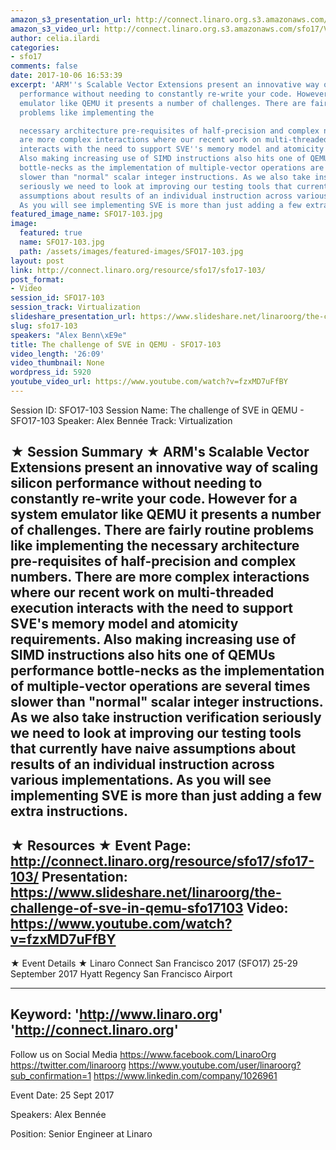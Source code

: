 ```yaml
---
amazon_s3_presentation_url: http://connect.linaro.org.s3.amazonaws.com/sfo17/Presentations/SFO17-103%20The%20Challenge%20of%20SVE%20on%20QEMU.pdf
amazon_s3_video_url: http://connect.linaro.org.s3.amazonaws.com/sfo17/Videos/SFO17-103%20The%20challenge%20of%20SVE%20in%20QEMU.mp4
author: celia.ilardi
categories:
- sfo17
comments: false
date: 2017-10-06 16:53:39
excerpt: 'ARM''s Scalable Vector Extensions present an innovative way of scaling silicon
  performance without needing to constantly re-write your code. However for a system
  emulator like QEMU it presents a number of challenges. There are fairly routine
  problems like implementing the

  necessary architecture pre-requisites of half-precision and complex numbers. There
  are more complex interactions where our recent work on multi-threaded execution
  interacts with the need to support SVE''s memory model and atomicity requirements.
  Also making increasing use of SIMD instructions also hits one of QEMUs performance
  bottle-necks as the implementation of multiple-vector operations are several times
  slower than "normal" scalar integer instructions. As we also take instruction verification
  seriously we need to look at improving our testing tools that currently have naive
  assumptions about results of an individual instruction across various implementations.
  As you will see implementing SVE is more than just adding a few extra instructions.'
featured_image_name: SFO17-103.jpg
image:
  featured: true
  name: SFO17-103.jpg
  path: /assets/images/featured-images/SFO17-103.jpg
layout: post
link: http://connect.linaro.org/resource/sfo17/sfo17-103/
post_format:
- Video
session_id: SFO17-103
session_track: Virtualization
slideshare_presentation_url: https://www.slideshare.net/linaroorg/the-challenge-of-sve-in-qemu-sfo17103-81026772
slug: sfo17-103
speakers: "Alex Benn\xE9e"
title: The challenge of SVE in QEMU - SFO17-103
video_length: '26:09'
video_thumbnail: None
wordpress_id: 5920
youtube_video_url: https://www.youtube.com/watch?v=fzxMD7uFfBY
---
```


Session ID: SFO17-103
Session Name: The challenge of SVE in QEMU - SFO17-103
Speaker: Alex Bennée
Track: Virtualization

★ Session Summary ★
ARM's Scalable Vector Extensions present an innovative way of scaling silicon performance without needing to constantly re-write your code. However for a system emulator like QEMU it presents a number of challenges. There are fairly routine problems like implementing the
necessary architecture pre-requisites of half-precision and complex numbers. There are more complex interactions where our recent work on multi-threaded execution interacts with the need to support SVE's memory model and atomicity requirements. Also making increasing use of SIMD instructions also hits one of QEMUs performance bottle-necks as the implementation of multiple-vector operations are several times slower than "normal" scalar integer instructions. As we also take instruction verification seriously we need to look at improving our testing tools that currently have naive assumptions about results of an individual instruction across various implementations. As you will see implementing SVE is more than just adding a few extra instructions.
---------------------------------------------------
★ Resources ★
Event Page: http://connect.linaro.org/resource/sfo17/sfo17-103/
Presentation: https://www.slideshare.net/linaroorg/the-challenge-of-sve-in-qemu-sfo17103
Video: https://www.youtube.com/watch?v=fzxMD7uFfBY
---------------------------------------------------

★ Event Details ★
Linaro Connect San Francisco 2017 (SFO17)
25-29 September 2017
Hyatt Regency San Francisco Airport

---------------------------------------------------
Keyword:
'http://www.linaro.org'
'http://connect.linaro.org'
---------------------------------------------------
Follow us on Social Media
https://www.facebook.com/LinaroOrg
https://twitter.com/linaroorg
https://www.youtube.com/user/linaroorg?sub_confirmation=1
https://www.linkedin.com/company/1026961

Event Date: 25 Sept 2017

Speakers: Alex Bennée

Position: Senior Engineer at Linaro